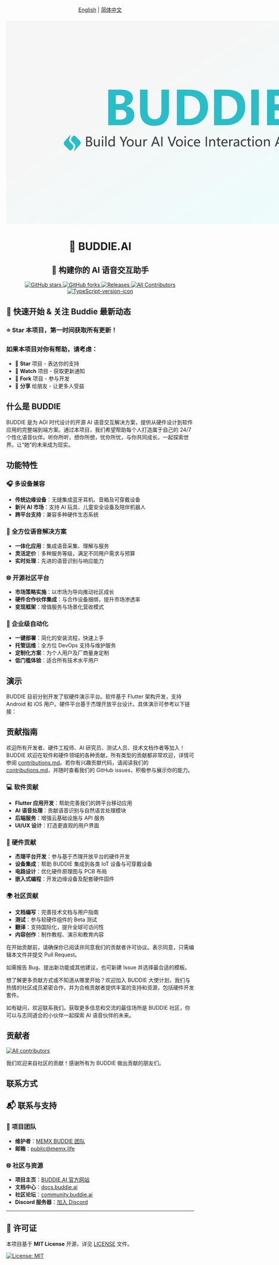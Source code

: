 # 
<p align="center">
  <a href="README.md">English</a> | <a href="README.zh_CN.md">简体中文</a>
</p>

<div style="text-align: center; margin: 20px 0;">
  <img src="image/logo.png" alt="BUDDIE.AI Logo" style="max-width: 1200px; height: auto;">
</div>

<div align="center">

# 🤖 BUDDIE.AI

## 🎯 构建你的 AI 语音交互助手

<p align="center">
  <a href="https://github.com/Buddie-AI/Buddie">
    <img src="https://img.shields.io/github/stars/Buddie-AI/Buddie?style=flat-square&color=4F8CC9&label=Star&logo=github&logoColor=gray" alt="GitHub stars"/>
  </a>
  <a href="https://github.com/Buddie-AI/Buddie/fork">
    <img src="https://img.shields.io/github/forks/Buddie-AI/Buddie?style=flat-square&color=4F8CC9&label=Fork&logo=github&logoColor=gray" alt="GitHub forks"/>
  </a>
  <a href="https://github.com/Buddie-AI/Buddie/releases/latest">
    <img src="https://img.shields.io/github/downloads/Buddie-AI/Buddie/total?style=flat-square&color=9EA7AD&label=Download&logo=cloud-download&logoColor=4F8CC9" alt="Releases"/>
  </a>
  <a href="#contributors">
    <img src="https://img.shields.io/badge/all_contributors-∞-lightgray?style=flat-square&color=8BC34A&label=Contributors" alt="All Contributors"/>
  </a>
  <a href="https://www.typescriptlang.org/">
    <img src="https://img.shields.io/badge/TypeScript-%5E5.0-8BC34A?logo=typescript&style=flat-square&logoColor=gray" alt="TypeScript-version-icon"/>
  </a>
</p>
</div>

## 🚀 快速开始 & 关注 Buddie 最新动态

### ⭐ **Star** 本项目，第一时间获取所有更新！

### 如果本项目对你有帮助，请考虑：
- 🌟 **Star** 项目 - 表达你的支持
- 👀 **Watch** 项目 - 获取更新通知  
- 🍴 **Fork** 项目 - 参与开发
- 📢 **分享** 给朋友 - 让更多人受益

## 什么是 BUDDIE
BUDDIE 是为 AGI 时代设计的开源 AI 语音交互解决方案，提供从硬件设计到软件应用的完整端到端方案。通过本项目，我们希望帮助每个人打造属于自己的 24/7 个性化语音伙伴。听你所听，想你所想，忧你所忧，与你共同成长，一起探索世界。让“她”的未来成为现实。

## 功能特性
### 🎧 **多设备兼容**
- **传统边缘设备**：无缝集成蓝牙耳机、音箱及可穿戴设备
- **新兴 AI 市场**：支持 AI 玩具、儿童安全设备及陪伴机器人
- **跨平台支持**：兼容多种硬件生态系统

### 📱 **全方位语音解决方案**
- **一体化应用**：集成语音采集、理解与服务
- **灵活定价**：多种服务等级，满足不同用户需求与预算
- **实时处理**：先进的语音识别与响应能力

### 🌐 **开源社区平台**
- **市场策略实施**：以市场为导向推动社区成长
- **硬件合作伙伴集成**：与合作设备捆绑，提升市场渗透率
- **变现框架**：增值服务与场景化营收模式

### 🚀 **企业级自动化**
- **一键部署**：简化的安装流程，快速上手
- **托管运维**：全方位 DevOps 支持与维护服务
- **定制化方案**：为个人用户及厂商量身定制
- **低门槛体验**：适合所有技术水平用户

## 演示
BUDDIE 目前分别开发了软硬件演示平台。软件基于 Flutter 架构开发，支持 Android 和 iOS 用户。硬件平台基于杰理开放平台设计。具体演示可参考以下链接：

## 贡献指南
欢迎所有开发者、硬件工程师、AI 研究员、测试人员、技术文档作者等加入！BUDDIE 欢迎在软件和硬件领域的各种贡献，所有类型的贡献都非常欢迎，详情可参阅 [contributions.md](contributions.md)。若你有兴趣贡献代码，请阅读我们的 [contributions.md](contributions.md)，并随时查看我们的 GitHub issues，积极参与展示你的能力。

### 💻 **软件贡献**
- **Flutter 应用开发**：帮助完善我们的跨平台移动应用
- **AI 语音处理**：贡献语音识别与自然语言处理模块
- **后端服务**：增强云基础设施与 API 服务
- **UI/UX 设计**：打造更直观的用户界面

### 🔧 **硬件贡献**
- **杰理平台开发**：参与基于杰理开放平台的硬件开发
- **设备集成**：帮助 BUDDIE 集成到各类 IoT 设备与可穿戴设备
- **电路设计**：优化硬件原理图与 PCB 布局
- **嵌入式编程**：开发边缘设备及配套硬件固件

### 🌍 **社区贡献**
- **文档编写**：完善技术文档与用户指南
- **测试**：参与软硬件组件的 Beta 测试
- **翻译**：支持国际化，提升全球可访问性
- **内容创作**：制作教程、演示和教育内容

在开始贡献前，请确保你已阅读并同意我们的贡献者许可协议。表示同意，只需编辑本文件并提交 Pull Request。

如需报告 Bug、提出新功能或其他建议，也可新建 Issue 并选择最合适的模板。

想了解更多贡献方式或不知道从哪里开始？欢迎加入 BUDDIE 大使计划，我们与热情的社区成员紧密合作，并为合格贡献者提供丰富的支持和资源，包括硬件开发套件。

如有疑问，欢迎联系我们。获取更多信息和交流的最佳场所是 BUDDIE 社区，你可以与志同道合的小伙伴一起探索 AI 语音伙伴的未来。

## 贡献者
<a href="https://github.com/Buddie-AI/Buddie/graphs/contributors">
  <img src="https://contrib.rocks/image?repo=Buddie-AI/Buddie" alt="All contributors" />
</a>

我们欢迎来自社区的贡献！感谢所有为 BUDDIE 做出贡献的朋友们。

## 联系方式

## 📬 联系与支持

### 🏢 **项目团队**
- **维护者**：[MEMX BUDDIE 团队](https://github.com/memx-life)
- **邮箱**：[public@memx.life](mailto:public@memx.life)

### 🌐 **社区与资源**
- **项目主页**：[BUDDIE.AI 官方网站](https://buddie.ai)
- **文档中心**：[docs.buddie.ai](https://docs.buddie.ai)
- **社区论坛**：[community.buddie.ai](https://community.buddie.ai)
- **Discord 服务器**：[加入 Discord](https://discord.gg/buddie-ai)

---

## 📄 许可证

本项目基于 **MIT License** 开源，详见 [LICENSE](LICENSE) 文件。

[![License: MIT](https://img.shields.io/badge/License-MIT-yellow.svg)](https://opensource.org/licenses/MIT)
